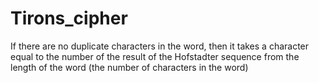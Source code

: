 # Tirons_cipher
If there are no duplicate characters in the word, then it takes a character equal to the number of the result of the Hofstadter sequence from the length of the word (the number of characters in the word)
